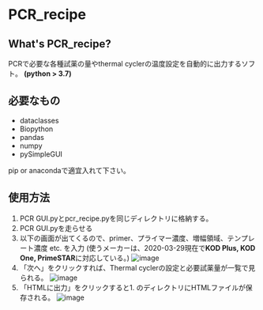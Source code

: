# PCR_recipe

## What's PCR_recipe?
PCRで必要な各種試薬の量やthermal cyclerの温度設定を自動的に出力するソフト。
**(python > 3.7)**

## 必要なもの
+ dataclasses
+ Biopython
+ pandas
+ numpy
+ pySimpleGUI

pip or anacondaで適宜入れて下さい。
## 使用方法
1. PCR GUI.pyとpcr_recipe.pyを同じディレクトリに格納する。
2. PCR GUI.pyを走らせる
3. 以下の画面が出てくるので、primer、プライマー濃度、増幅領域、テンプレート濃度 etc. を入力
   (使うメーカーは、2020-03-29現在で**KOD Plus, KOD One, PrimeSTAR**に対応している。)
![image](https://user-images.githubusercontent.com/41857834/112975935-3629ec00-918f-11eb-8fc1-2d04f53a6c8c.png)
4. 「次へ」をクリックすれば、Thermal cyclerの設定と必要試薬量が一覧で見られる。
![image](https://user-images.githubusercontent.com/41857834/112975970-3f1abd80-918f-11eb-9953-96c552083616.png)
5. 「HTMLに出力」をクリックすると1. のディレクトリにHTMLファイルが保存される。
![image](https://user-images.githubusercontent.com/41857834/112976008-4a6de900-918f-11eb-8cc8-a16446bc6251.png)
